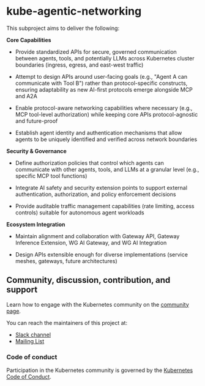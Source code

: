 # kube-agentic-networking

This subproject aims to deliver the following:

**Core Capabilities**

-   Provide standardized APIs for secure, governed communication between agents, tools, and potentially LLMs across Kubernetes cluster boundaries (ingress, egress, and east-west traffic)
    
-   Attempt to design APIs around user-facing goals (e.g., "Agent A can communicate with Tool B") rather than protocol-specific constructs, ensuring adaptability as new AI-first protocols emerge alongside MCP and A2A
    
-   Enable protocol-aware networking capabilities where necessary (e.g., MCP tool-level authorization) while keeping core APIs protocol-agnostic and future-proof
    
-   Establish agent identity and authentication mechanisms that allow agents to be uniquely identified and verified across network boundaries
    

**Security & Governance**

-   Define authorization policies that control which agents can communicate with other agents, tools, and LLMs at a granular level (e.g., specific MCP tool functions)
    
-   Integrate AI safety and security extension points to support external authentication, authorization, and policy enforcement decisions
    
-   Provide auditable traffic management capabilities (rate limiting, access controls) suitable for autonomous agent workloads
    

**Ecosystem Integration**

-   Maintain alignment and collaboration with Gateway API, Gateway Inference Extension, WG AI Gateway, and WG AI Integration
    
-   Design APIs extensible enough for diverse implementations (service meshes, gateways, future architectures)

## Community, discussion, contribution, and support

Learn how to engage with the Kubernetes community on the [community page](http://kubernetes.io/community/).

You can reach the maintainers of this project at:

- [Slack channel](https://kubernetes.slack.com/messages/sig-network)
- [Mailing List](https://groups.google.com/a/kubernetes.io/g/sig-network)

### Code of conduct

Participation in the Kubernetes community is governed by the [Kubernetes Code of Conduct](code-of-conduct.md).
